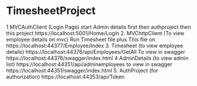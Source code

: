 # TimesheetProject
1 MVCAuthClient  (Login Page) start Admin details first then authproject then this project https://localhost:5001/Home/Login
2. MVChttpClient  (To view employee details on mvc)    Run Timesheet file plus This file on
   https://localhost:44377/Employee/Index
3. Timesheet (to view employee details) https://localhost:44376/api/Employees/GetAll 
    To view in swagger https://localhost:44376/swagger/index.html
4 AdminDetails (to view admin list)   https://localhost:44351/api/adminemployees
to view in swagger https://localhost:44351/swagger/index.html
5. AuthProject (for authorization)  https://localhost:44353/api/Token 
